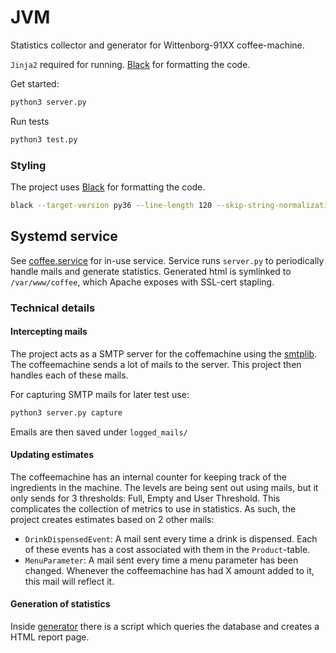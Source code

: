 # JVM

Statistics collector and generator for Wittenborg-91XX coffee-machine.


`Jinja2` required for running. [Black](https://github.com/psf/black) for formatting the code.

Get started:
```bash
python3 server.py
```

Run tests
```bash
python3 test.py
```

### Styling
The project uses [Black](https://github.com/psf/black) for formatting the code.
```bash
black --target-version py36 --line-length 120 --skip-string-normalization *.py
```

## Systemd service
See [coffee.service](coffee.service) for in-use service. Service runs `server.py` to periodically handle mails and generate statistics. 
Generated html is symlinked to `/var/www/coffee`, which Apache exposes with SSL-cert stapling.

### Technical details

#### Intercepting mails
The project acts as a SMTP server for the coffemachine using the [smtplib](https://docs.python.org/3/library/smtplib.html). The coffeemachine sends a lot of mails to the server.
This project then handles each of these mails.

For capturing SMTP mails for later test use:
```bash
python3 server.py capture
```
Emails are then saved under `logged_mails/`

#### Updating estimates
The coffeemachine has an internal counter for keeping track of the ingredients in the machine. The levels are being sent out using mails, but it only sends for 3 thresholds: Full, Empty and User Threshold.
This complicates the collection of metrics to use in statistics.
As such, the project creates estimates based on 2 other mails:
* `DrinkDispensedEvent`: A mail sent every time a drink is dispensed. Each of these events has a cost associated with them in the `Product`-table.
* `MenuParameter`: A mail sent every time a menu parameter has been changed. Whenever the coffeemachine has had X amount added to it, this mail will reflect it.

#### Generation of statistics
Inside [generator](generator) there is a script which queries the database and creates a HTML report page.
